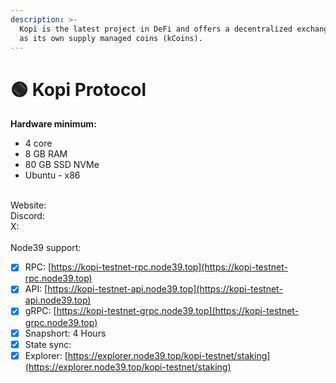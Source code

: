 ```yaml
---
description: >-
  Kopi is the latest project in DeFi and offers a decentralized exchange as well
  as its own supply managed coins (kCoins).
---
```


# 🟢 Kopi Protocol

**Hardware minimum:**&#x20;

* 4 core
* 8 GB RAM
* 80 GB SSD NVMe
* Ubuntu - x86

\
Website: \
Discord: \
X: \
\
Node39 support:

* [x] RPC: [https://kopi-testnet-rpc.node39.top](https://kopi-testnet-rpc.node39.top)
* [x] API: [https://kopi-testnet-api.node39.top](https://kopi-testnet-api.node39.top)
* [x] gRPC: [https://kopi-testnet-grpc.node39.top](https://kopi-testnet-grpc.node39.top)
* [x] Snapshort: 4 Hours
* [x] State sync:
* [x] Explorer: [https://explorer.node39.top/kopi-testnet/staking](https://explorer.node39.top/kopi-testnet/staking)

#### &#x20;<a href="#install-dependencies" id="install-dependencies"></a>
